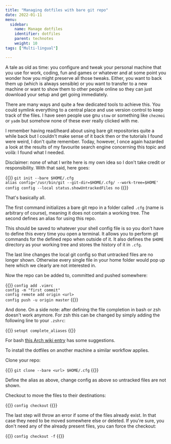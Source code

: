 ```yaml
---
title: "Managing dotfiles with bare git repo"
date: 2022-01-11
menu:
  sidebar:
    name: Manage dotfiles
    identifier: dotfiles
    parent: technotes
    weight: 10
tags: ["Multi-lingual"]

---
```


A tale as old as time: you configure and tweak your personal machine that you use for work, coding, fun and games or whatever and at some point you wonder how you might preserve all those tweaks. Either, you want to back them up (which is always sensible) or you want to transfer to a new machine or want to show them to other people online so they can just download your setup and get going immediately.

There are many ways and quite a few dedicated tools to achieve this. You could symlink everything to a central place and use version control to keep track of the files. I have seen people use gnu `stow` or something like `chezmoi` or `yadm` but somehow none of these ever really clicked with me. 

I remember having read/heard about using bare git repositories quite a while back but I couldn't make sense of it back then or the tutorials I found were weird, I don't quite remember. Today, however, I once again hazarded a look at the results of my favourite search engine concerning this topic and voilà: I found what I needed. 

Disclaimer: none of what I write here is my own idea so I don't take credit or responsibility. With that said, here goes:

{{<alert type="info">}} 
`git init --bare $HOME/.cfg` \
`alias config='/usr/bin/git --git-dir=$HOME/.cfg/ --work-tree=$HOME'` \
`config config --local status.showUntrackedFiles no`
{{</alert>}}

That's basically all.

The first command initializes a bare git repo in a folder called `.cfg` (name is arbitrary of course), meaning it does not contain a working tree.
The second defines an alias for using this repo.

This should be saved to whatever your shell config file is so you don't have to define this every time you open a 
terminal. It allows you to perform git commands for the defined repo when outside of it. It also defines the `$HOME` 
directory as your working tree and stores the history of it in `.cfg`. 

The last line changes the local git config so that untracked files are no longer shown. Otherwise every single file in your home folder would pop up here which we clearly are not interested in.

Now the repo can be added to, committed and pushed somewhere:
   
{{<alert type="info">}} 
`config add .vimrc` \
`config -m "first commit"`\
`config remote add origin <url>`\
`config push -u origin master`
{{</alert>}}

And done. On a side note: after defining the file completion in bash or zsh doesn't work anymore. For zsh this can be
changed by simply adding the following line to your `.zshrc`:

{{<alert type="info">}} 
`setopt complete_aliases`
{{</alert>}}

For bash [this Arch wiki entry](https://wiki.archlinux.org/title/Dotfiles) has some suggestions.

To install the dotfiles on another machine a similar workflow applies.

Clone your repo: 

{{<alert type="info">}} 
`git clone --bare <url> $HOME/.cfg`
{{</alert>}}

Define the alias as above, change config as above so untracked files are not shown.

Checkout to move the files to their destinations: 

{{<alert type="info">}} 
`config checkout`
{{</alert>}}

The last step will throw an error if some of the files already exist. In that case they need to be moved somewhere else or deleted. If you're sure, you don't need any of the already present files, you can force the checkout:

{{<alert type="info">}} 
`config checkout -f`
{{</alert>}}
